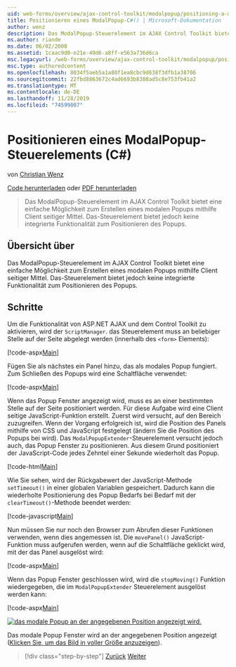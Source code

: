 ```yaml
---
uid: web-forms/overview/ajax-control-toolkit/modalpopup/positioning-a-modalpopup-cs
title: Positionieren eines ModalPopup-C#() | Microsoft-Dokumentation
author: wenz
description: Das ModalPopup-Steuerelement im AJAX Control Toolkit bietet eine einfache Möglichkeit zum Erstellen eines modalen Popups mithilfe Client seitiger Mittel. Das Steuerelement bietet jedoch keine...
ms.author: riande
ms.date: 06/02/2008
ms.assetid: 1caac9d0-e21e-49d6-a8ff-e563a736d6ca
msc.legacyurl: /web-forms/overview/ajax-control-toolkit/modalpopup/positioning-a-modalpopup-cs
msc.type: authoredcontent
ms.openlocfilehash: 8034f5aeb5a1a80f1ea8cbc9d638f3dfb1a38706
ms.sourcegitcommit: 22fbd8863672c4ad6693b8388ad5c8e753fb41a2
ms.translationtype: MT
ms.contentlocale: de-DE
ms.lasthandoff: 11/28/2019
ms.locfileid: "74599007"
---
```

# <a name="positioning-a-modalpopup-c"></a>Positionieren eines ModalPopup-Steuerelements (C#)

von [Christian Wenz](https://github.com/wenz)

[Code herunterladen](https://download.microsoft.com/download/2/4/0/24052038-f942-4336-905b-b60ae56f0dd5/ModalPopup4.cs.zip) oder [PDF herunterladen](https://download.microsoft.com/download/b/6/a/b6ae89ee-df69-4c87-9bfb-ad1eb2b23373/modalpopup4CS.pdf)

> Das ModalPopup-Steuerelement im AJAX Control Toolkit bietet eine einfache Möglichkeit zum Erstellen eines modalen Popups mithilfe Client seitiger Mittel. Das-Steuerelement bietet jedoch keine integrierte Funktionalität zum Positionieren des Popups.

## <a name="overview"></a>Übersicht über

Das ModalPopup-Steuerelement im AJAX Control Toolkit bietet eine einfache Möglichkeit zum Erstellen eines modalen Popups mithilfe Client seitiger Mittel. Das-Steuerelement bietet jedoch keine integrierte Funktionalität zum Positionieren des Popups.

## <a name="steps"></a>Schritte

Um die Funktionalität von ASP.NET AJAX und dem Control Toolkit zu aktivieren, wird der `ScriptManager`. das Steuerelement muss an beliebiger Stelle auf der Seite abgelegt werden (innerhalb des `<form>` Elements):

[!code-aspx[Main](positioning-a-modalpopup-cs/samples/sample1.aspx)]

Fügen Sie als nächstes ein Panel hinzu, das als modales Popup fungiert. Zum Schließen des Popups wird eine Schaltfläche verwendet:

[!code-aspx[Main](positioning-a-modalpopup-cs/samples/sample2.aspx)]

Wenn das Popup Fenster angezeigt wird, muss es an einer bestimmten Stelle auf der Seite positioniert werden. Für diese Aufgabe wird eine Client seitige JavaScript-Funktion erstellt. Zuerst wird versucht, auf den Bereich zuzugreifen. Wenn der Vorgang erfolgreich ist, wird die Position des Panels mithilfe von CSS und JavaScript festgelegt (ändern Sie die Position des Popups bei wird). Das `ModalPopupExtender`-Steuerelement versucht jedoch auch, das Popup Fenster zu positionieren. Aus diesem Grund positioniert der JavaScript-Code jedes Zehntel einer Sekunde wiederholt das Popup.

[!code-html[Main](positioning-a-modalpopup-cs/samples/sample3.html)]

Wie Sie sehen, wird der Rückgabewert der JavaScript-Methode `setTimeout()` in einer globalen Variablen gespeichert. Dadurch kann die wiederholte Positionierung des Popup Bedarfs bei Bedarf mit der `clearTimeout()`-Methode beendet werden:

[!code-javascript[Main](positioning-a-modalpopup-cs/samples/sample4.js)]

Nun müssen Sie nur noch den Browser zum Abrufen dieser Funktionen verwenden, wenn dies angemessen ist. Die `movePanel()` JavaScript-Funktion muss aufgerufen werden, wenn auf die Schaltfläche geklickt wird, mit der das Panel ausgelöst wird:

[!code-aspx[Main](positioning-a-modalpopup-cs/samples/sample5.aspx)]

Wenn das Popup Fenster geschlossen wird, wird die `stopMoving()` Funktion wiedergegeben, die im `ModalPopupExtender` Steuerelement ausgelöst werden kann:

[!code-aspx[Main](positioning-a-modalpopup-cs/samples/sample6.aspx)]

[![das modale Popup an der angegebenen Position angezeigt wird.](positioning-a-modalpopup-cs/_static/image2.png)](positioning-a-modalpopup-cs/_static/image1.png)

Das modale Popup Fenster wird an der angegebenen Position angezeigt ([Klicken Sie, um das Bild in voller Größe anzuzeigen](positioning-a-modalpopup-cs/_static/image3.png)).

> [!div class="step-by-step"]
> [Zurück](handling-postbacks-from-a-modalpopup-cs.md)
> [Weiter](launching-a-modal-popup-window-from-server-code-vb.md)
